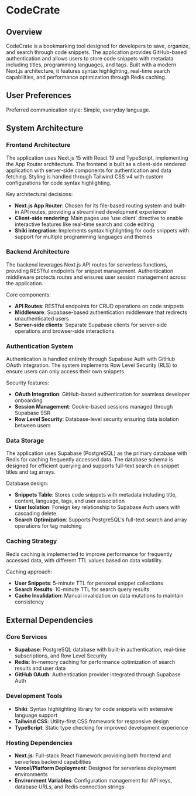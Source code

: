 # CodeCrate

## Overview

CodeCrate is a bookmarking tool designed for developers to save, organize, and search through code snippets. The application provides GitHub-based authentication and allows users to store code snippets with metadata including titles, programming languages, and tags. Built with a modern Next.js architecture, it features syntax highlighting, real-time search capabilities, and performance optimization through Redis caching.

## User Preferences

Preferred communication style: Simple, everyday language.

## System Architecture

### Frontend Architecture
The application uses Next.js 15 with React 19 and TypeScript, implementing the App Router architecture. The frontend is built as a client-side rendered application with server-side components for authentication and data fetching. Styling is handled through Tailwind CSS v4 with custom configurations for code syntax highlighting.

Key architectural decisions:
- **Next.js App Router**: Chosen for its file-based routing system and built-in API routes, providing a streamlined development experience
- **Client-side rendering**: Main pages use 'use client' directive to enable interactive features like real-time search and code editing
- **Shiki integration**: Implements syntax highlighting for code snippets with support for multiple programming languages and themes

### Backend Architecture
The backend leverages Next.js API routes for serverless functions, providing RESTful endpoints for snippet management. Authentication middleware protects routes and ensures user session management across the application.

Core components:
- **API Routes**: RESTful endpoints for CRUD operations on code snippets
- **Middleware**: Supabase-based authentication middleware that redirects unauthenticated users
- **Server-side clients**: Separate Supabase clients for server-side operations and browser-side interactions

### Authentication System
Authentication is handled entirely through Supabase Auth with GitHub OAuth integration. The system implements Row Level Security (RLS) to ensure users can only access their own snippets.

Security features:
- **OAuth Integration**: GitHub-based authentication for seamless developer onboarding
- **Session Management**: Cookie-based sessions managed through Supabase SSR
- **Row Level Security**: Database-level security ensuring data isolation between users

### Data Storage
The application uses Supabase (PostgreSQL) as the primary database with Redis for caching frequently accessed data. The database schema is designed for efficient querying and supports full-text search on snippet titles and tag arrays.

Database design:
- **Snippets Table**: Stores code snippets with metadata including title, content, language, tags, and user association
- **User Isolation**: Foreign key relationship to Supabase Auth users with cascading delete
- **Search Optimization**: Supports PostgreSQL's full-text search and array operations for tag matching

### Caching Strategy
Redis caching is implemented to improve performance for frequently accessed data, with different TTL values based on data volatility.

Caching approach:
- **User Snippets**: 5-minute TTL for personal snippet collections
- **Search Results**: 10-minute TTL for search query results
- **Cache Invalidation**: Manual invalidation on data mutations to maintain consistency

## External Dependencies

### Core Services
- **Supabase**: PostgreSQL database with built-in authentication, real-time subscriptions, and Row Level Security
- **Redis**: In-memory caching for performance optimization of search results and user data
- **GitHub OAuth**: Authentication provider integrated through Supabase Auth

### Development Tools
- **Shiki**: Syntax highlighting library for code snippets with extensive language support
- **Tailwind CSS**: Utility-first CSS framework for responsive design
- **TypeScript**: Static type checking for improved development experience

### Hosting Dependencies
- **Next.js**: Full-stack React framework providing both frontend and serverless backend capabilities
- **Vercel/Platform Deployment**: Designed for serverless deployment environments
- **Environment Variables**: Configuration management for API keys, database URLs, and Redis connection strings